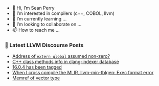 - 👋 Hi, I’m Sean Perry
- 👀 I’m interested in compilers (c++, COBOL, llvm)
- 🌱 I’m currently learning ...
- 💞️ I’m looking to collaborate on ...
- 📫 How to reach me ...

<!---
s66perry/s66perry is a ✨ special ✨ repository because its `README.md` (this file) appears on your GitHub profile.
You can click the Preview link to take a look at your changes.
--->
### 📕 Latest LLVM Discourse Posts

<!-- DISCOURSE-LLVM:START -->
- [Address of `extern global` assumed non-zero?](https://discourse.llvm.org/t/address-of-extern-global-assumed-non-zero/70761#post_2)
- [C++ class methods info in clang-indexer database](https://discourse.llvm.org/t/c-class-methods-info-in-clang-indexer-database/70764#post_1)
- [16.0.4 has been tagged](https://discourse.llvm.org/t/16-0-4-has-been-tagged/70693#post_6)
- [When I cross compile the MLIR, llvm-min-tblgen: Exec format error](https://discourse.llvm.org/t/when-i-cross-compile-the-mlir-llvm-min-tblgen-exec-format-error/70762#post_1)
- [Memref of vector type](https://discourse.llvm.org/t/memref-of-vector-type/70628#post_6)
<!-- DISCOURSE-LLVM:END -->
